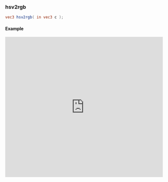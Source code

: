### hsv2rgb

```glsl
vec3 hsv2rgb( in vec3 c );
```
#### Example
<iframe width="100%" height="450px" src="https://shaderpark.netlify.com/sculpture/-LeU-wjNRUPd5ZgzikzA?example=true&embed=true" frameborder="0"></iframe>